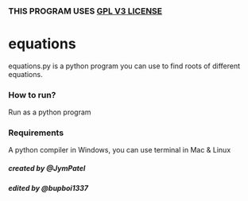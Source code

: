 ### THIS PROGRAM USES [GPL V3 LICENSE](../../LICENSE)
# equations
equations.py is a python program you can use to find roots of different equations.

### How to run?
Run as a python program

### Requirements
A python compiler in Windows, you can use terminal in Mac & Linux

##### created by @JymPatel
##### edited by @bupboi1337
